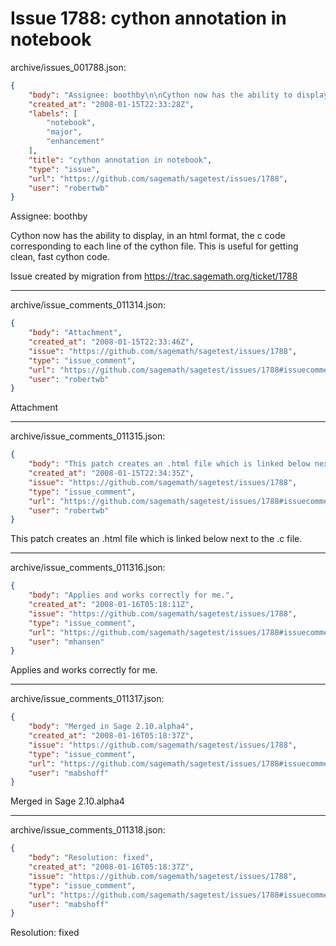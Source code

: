 # Issue 1788: cython annotation in notebook

archive/issues_001788.json:
```json
{
    "body": "Assignee: boothby\n\nCython now has the ability to display, in an html format, the c code corresponding to each line of the cython file. This is useful for getting clean, fast cython code. \n\nIssue created by migration from https://trac.sagemath.org/ticket/1788\n\n",
    "created_at": "2008-01-15T22:33:28Z",
    "labels": [
        "notebook",
        "major",
        "enhancement"
    ],
    "title": "cython annotation in notebook",
    "type": "issue",
    "url": "https://github.com/sagemath/sagetest/issues/1788",
    "user": "robertwb"
}
```
Assignee: boothby

Cython now has the ability to display, in an html format, the c code corresponding to each line of the cython file. This is useful for getting clean, fast cython code. 

Issue created by migration from https://trac.sagemath.org/ticket/1788





---

archive/issue_comments_011314.json:
```json
{
    "body": "Attachment",
    "created_at": "2008-01-15T22:33:46Z",
    "issue": "https://github.com/sagemath/sagetest/issues/1788",
    "type": "issue_comment",
    "url": "https://github.com/sagemath/sagetest/issues/1788#issuecomment-11314",
    "user": "robertwb"
}
```

Attachment



---

archive/issue_comments_011315.json:
```json
{
    "body": "This patch creates an .html file which is linked below next to the .c file.",
    "created_at": "2008-01-15T22:34:35Z",
    "issue": "https://github.com/sagemath/sagetest/issues/1788",
    "type": "issue_comment",
    "url": "https://github.com/sagemath/sagetest/issues/1788#issuecomment-11315",
    "user": "robertwb"
}
```

This patch creates an .html file which is linked below next to the .c file.



---

archive/issue_comments_011316.json:
```json
{
    "body": "Applies and works correctly for me.",
    "created_at": "2008-01-16T05:18:11Z",
    "issue": "https://github.com/sagemath/sagetest/issues/1788",
    "type": "issue_comment",
    "url": "https://github.com/sagemath/sagetest/issues/1788#issuecomment-11316",
    "user": "mhansen"
}
```

Applies and works correctly for me.



---

archive/issue_comments_011317.json:
```json
{
    "body": "Merged in Sage 2.10.alpha4",
    "created_at": "2008-01-16T05:18:37Z",
    "issue": "https://github.com/sagemath/sagetest/issues/1788",
    "type": "issue_comment",
    "url": "https://github.com/sagemath/sagetest/issues/1788#issuecomment-11317",
    "user": "mabshoff"
}
```

Merged in Sage 2.10.alpha4



---

archive/issue_comments_011318.json:
```json
{
    "body": "Resolution: fixed",
    "created_at": "2008-01-16T05:18:37Z",
    "issue": "https://github.com/sagemath/sagetest/issues/1788",
    "type": "issue_comment",
    "url": "https://github.com/sagemath/sagetest/issues/1788#issuecomment-11318",
    "user": "mabshoff"
}
```

Resolution: fixed
